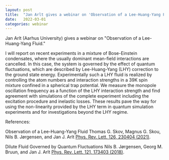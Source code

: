 ```yaml
---
layout: post
title:  "Jan Arlt gives a webinar on 'Observation of a Lee-Huang-Yang Fluid' at 4pm UK time."
date:   2022-03-01
categories: webinar
---
```

Jan Arlt (Aarhus University) gives a webinar on "Observation of a Lee-Huang-Yang Fluid."

I will report on recent experiments in a mixture of Bose-Einstein condensates, where the usually dominant mean-field interactions are cancelled. In this case, the system is governed by the effect of quantum fluctuations, which are described by Lee-Huang-Yang (LHY) correction to the ground state energy.
Experimentally such a LHY fluid is realized by controlling the atom numbers and interaction strengths in a 39K spin mixture confined in a spherical trap potential. We measure the monopole oscillation frequency as a function of the LHY interaction strength and find agreement with simulations of the complete experiment including the excitation procedure and inelastic losses. These results pave the way for using the non-linearity provided by the LHY term in quantum simulation experiments and for investigations beyond the LHY regime.
 
References:

Observation of a Lee-Huang-Yang Fluid
Thomas G. Skov, Magnus G. Skou, Nils B. Jørgensen, and Jan J. Arlt
[Phys. Rev. Lett. 126, 230404 (2021)](https://doi.org/10.1103/PhysRevLett.126.230404).
 
Dilute Fluid Governed by Quantum Fluctuations
Nils B. Jørgensen, Georg M. Bruun, and Jan J. Arlt
[Phys. Rev. Lett. 121, 173403 (2018)](https://doi.org/10.1103/PhysRevLett.121.173403).
